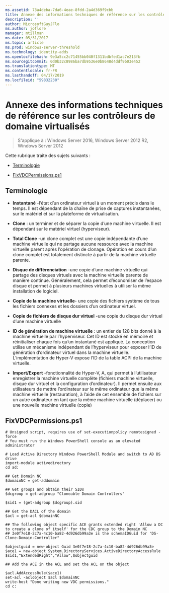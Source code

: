 ```yaml
---
ms.assetid: 73a4deba-7da6-4eae-8fdd-2a4d369f9cbb
title: Annexe des informations techniques de référence sur les contrôleurs de domaine virtualisés
description: ''
author: MicrosoftGuyJFlo
ms.author: joflore
manager: mtillman
ms.date: 05/31/2017
ms.topic: article
ms.prod: windows-server-threshold
ms.technology: identity-adds
ms.openlocfilehash: 9e3a5cc2c71455bb040f1311bdbfed1ac7e213fb
ms.sourcegitcommit: 0d0b32c8986ba7db9536e0b8648d4ddf9b03e452
ms.translationtype: MT
ms.contentlocale: fr-FR
ms.lasthandoff: 04/17/2019
ms.locfileid: "59832230"
---
```

# <a name="virtualized-domain-controller-technical-reference-appendix"></a>Annexe des informations techniques de référence sur les contrôleurs de domaine virtualisés

>S'applique à : Windows Server 2016, Windows Server 2012 R2, Windows Server 2012

Cette rubrique traite des sujets suivants :  
  
-   [Terminologie](../../../ad-ds/reference/virtual-dc/../../../ad-ds/reference/virtual-dc/Virtualized-Domain-Controller-Technical-Reference-Appendix.md#BKMK_Terms)  
  
-   [FixVDCPermissions.ps1](../../../ad-ds/reference/virtual-dc/../../../ad-ds/reference/virtual-dc/Virtualized-Domain-Controller-Technical-Reference-Appendix.md#BKMK_FixPDCPerms)  
  
## <a name="BKMK_Terms"></a>Terminologie  
  
-   **Instantané** -l’état d’un ordinateur virtuel à un moment précis dans le temps. Il est dépendant de la chaîne de prise de captures instantanées, sur le matériel et sur la plateforme de virtualisation.  
  
-   **Clone** : un terminer et de séparer la copie d’une machine virtuelle. Il est dépendant sur le matériel virtuel (hyperviseur).  
  
-   **Total Clone** -un clone complet est une copie indépendante d’une machine virtuelle qui ne partage aucune ressource avec la machine virtuelle parent après l’opération de clonage. Opération en cours d’un clone complet est totalement distincte à partir de la machine virtuelle parente.  
  
-   **Disque de différenciation** -une copie d’une machine virtuelle qui partage des disques virtuels avec la machine virtuelle parente de manière continue. Généralement, cela permet d’économiser de l’espace disque et permet à plusieurs machines virtuelles à utiliser la même installation de logiciel.  
  
-   **Copie de la machine virtuelle**- une copie des fichiers système de tous les fichiers connexes et les dossiers d’un ordinateur virtuel.  
  
-   **Copie de fichiers de disque dur virtuel** -une copie du disque dur virtuel d’une machine virtuelle  
  
-   **ID de génération de machine virtuelle** : un entier de 128 bits donné à la machine virtuelle par l’hyperviseur. Cet ID est stocké en mémoire et réinitialiser chaque fois qu’un instantané est appliqué. La conception utilise un mécanisme indépendant de l’hyperviseur pour exposer l’ID de génération d’ordinateur virtuel dans la machine virtuelle. L’implémentation de Hyper-V expose l’ID de la table ACPI de la machine virtuelle.  
  
-   **Import/Export** -fonctionnalité de Hyper-V, A, qui permet à l’utilisateur enregistrer la machine virtuelle complète (fichiers machine virtuelle, disque dur virtuel et la configuration d’ordinateur). Il permet ensuite aux utilisateurs de mettre l’ordinateur sur le même ordinateur que la même machine virtuelle (restauration), à l’aide de cet ensemble de fichiers sur un autre ordinateur en tant que la même machine virtuelle (déplacer) ou une nouvelle machine virtuelle (copie)  
  
## <a name="BKMK_FixPDCPerms"></a>FixVDCPermissions.ps1  
  
```  
# Unsigned script, requires use of set-executionpolicy remotesigned -force  
# You must run the Windows PowerShell console as an elevated administrator  
  
# Load Active Directory Windows PowerShell Module and switch to AD DS drive  
import-module activedirectory  
cd ad:  
  
## Get Domain NC  
$domainNC = get-addomain  
  
## Get groups and obtain their SIDs   
$dcgroup = get-adgroup "Cloneable Domain Controllers"  
  
$sid1 = (get-adgroup $dcgroup).sid  
  
## Get the DACL of the domain  
$acl = get-acl $domainNC  
  
## The following object specific ACE grants extended right 'Allow a DC to create a clone of itself' for the CDC group to the Domain NC  
## 3e0f7e18-2c7a-4c10-ba82-4d926db99a3e is the schemaIDGuid for 'DS-Clone-Domain-Controller"  
  
$objectguid = new-object Guid 3e0f7e18-2c7a-4c10-ba82-4d926db99a3e  
$ace1 = new-object System.DirectoryServices.ActiveDirectoryAccessRule $sid1,"ExtendedRight","Allow",$objectguid  
  
## Add the ACE in the ACL and set the ACL on the object   
  
$acl.AddAccessRule($ace1)  
set-acl -aclobject $acl $domainNC  
write-host "Done writing new VDC permissions."  
cd c:   
```  
  


